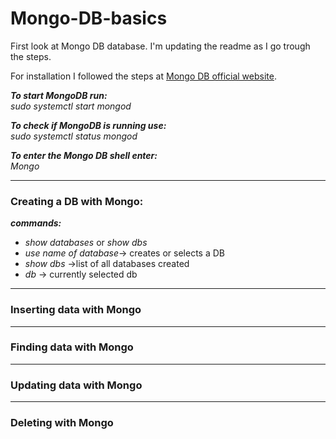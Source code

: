 # Mongo-DB-basics

First look at Mongo DB database. I'm updating the readme as I go trough the steps.

For installation I followed the steps at [Mongo DB official website](https://docs.mongodb.com/manual/tutorial/install-mongodb-on-ubuntu/).

***To start MongoDB run:***   
*sudo systemctl start mongod*

***To check if MongoDB is running use:***   
*sudo systemctl status mongod* 

***To enter the Mongo DB shell enter:***   
*Mongo*

*******
### Creating a DB with Mongo:   
***commands:***   
- *show databases* or *show dbs*
- *use name of database*-> creates or selects a DB   
- *show dbs* ->list of all databases created
- *db* -> currently selected db

*******



### Inserting data with Mongo   
*******
### Finding data with Mongo
*******
### Updating data with Mongo
*******
### Deleting with Mongo


